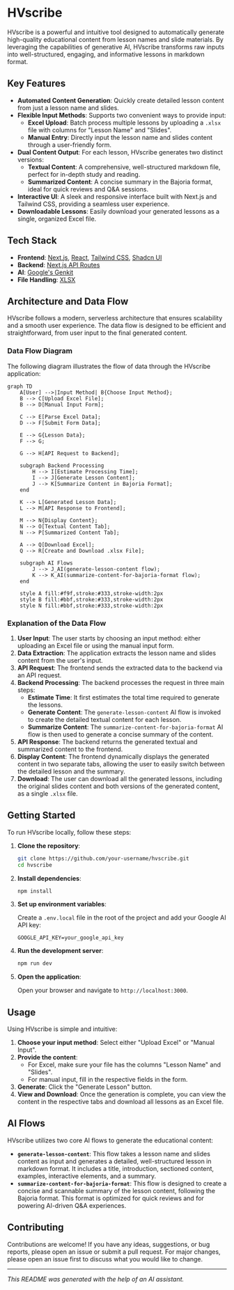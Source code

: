 # HVscribe

HVscribe is a powerful and intuitive tool designed to automatically generate high-quality educational content from lesson names and slide materials. By leveraging the capabilities of generative AI, HVscribe transforms raw inputs into well-structured, engaging, and informative lessons in markdown format.

## Key Features

- **Automated Content Generation**: Quickly create detailed lesson content from just a lesson name and slides.
- **Flexible Input Methods**: Supports two convenient ways to provide input:
  - **Excel Upload**: Batch process multiple lessons by uploading a `.xlsx` file with columns for "Lesson Name" and "Slides".
  - **Manual Entry**: Directly input the lesson name and slides content through a user-friendly form.
- **Dual Content Output**: For each lesson, HVscribe generates two distinct versions:
  - **Textual Content**: A comprehensive, well-structured markdown file, perfect for in-depth study and reading.
  - **Summarized Content**: A concise summary in the Bajoria format, ideal for quick reviews and Q&A sessions.
- **Interactive UI**: A sleek and responsive interface built with Next.js and Tailwind CSS, providing a seamless user experience.
- **Downloadable Lessons**: Easily download your generated lessons as a single, organized Excel file.

## Tech Stack

- **Frontend**: [Next.js](https://nextjs.org/), [React](https://reactjs.org/), [Tailwind CSS](https://tailwindcss.com/), [Shadcn UI](https://ui.shadcn.com/)
- **Backend**: [Next.js API Routes](https://nextjs.org/docs/api-routes/introduction)
- **AI**: [Google's Genkit](https://firebase.google.com/docs/genkit)
- **File Handling**: [XLSX](https://github.com/SheetJS/sheetjs)

## Architecture and Data Flow

HVscribe follows a modern, serverless architecture that ensures scalability and a smooth user experience. The data flow is designed to be efficient and straightforward, from user input to the final generated content.

### Data Flow Diagram

The following diagram illustrates the flow of data through the HVscribe application:

```mermaid
graph TD
    A[User] -->|Input Method| B{Choose Input Method};
    B --> C[Upload Excel File];
    B --> D[Manual Input Form];

    C --> E[Parse Excel Data];
    D --> F[Submit Form Data];

    E --> G{Lesson Data};
    F --> G;

    G --> H[API Request to Backend];

    subgraph Backend Processing
        H --> I[Estimate Processing Time];
        I --> J[Generate Lesson Content];
        J --> K[Summarize Content in Bajoria Format];
    end

    K --> L[Generated Lesson Data];
    L --> M[API Response to Frontend];

    M --> N{Display Content};
    N --> O[Textual Content Tab];
    N --> P[Summarized Content Tab];

    A --> Q[Download Excel];
    Q --> R[Create and Download .xlsx File];

    subgraph AI Flows
        J --> J_AI(generate-lesson-content flow);
        K --> K_AI(summarize-content-for-bajoria-format flow);
    end

    style A fill:#f9f,stroke:#333,stroke-width:2px
    style B fill:#bbf,stroke:#333,stroke-width:2px
    style N fill:#bbf,stroke:#333,stroke-width:2px
```

### Explanation of the Data Flow

1.  **User Input**: The user starts by choosing an input method: either uploading an Excel file or using the manual input form.
2.  **Data Extraction**: The application extracts the lesson name and slides content from the user's input.
3.  **API Request**: The frontend sends the extracted data to the backend via an API request.
4.  **Backend Processing**: The backend processes the request in three main steps:
    - **Estimate Time**: It first estimates the total time required to generate the lessons.
    - **Generate Content**: The `generate-lesson-content` AI flow is invoked to create the detailed textual content for each lesson.
    - **Summarize Content**: The `summarize-content-for-bajoria-format` AI flow is then used to generate a concise summary of the content.
5.  **API Response**: The backend returns the generated textual and summarized content to the frontend.
6.  **Display Content**: The frontend dynamically displays the generated content in two separate tabs, allowing the user to easily switch between the detailed lesson and the summary.
7.  **Download**: The user can download all the generated lessons, including the original slides content and both versions of the generated content, as a single `.xlsx` file.

## Getting Started

To run HVscribe locally, follow these steps:

1.  **Clone the repository**:

    ```bash
    git clone https://github.com/your-username/hvscribe.git
    cd hvscribe
    ```

2.  **Install dependencies**:

    ```bash
    npm install
    ```

3.  **Set up environment variables**:

    Create a `.env.local` file in the root of the project and add your Google AI API key:

    ```
    GOOGLE_API_KEY=your_google_api_key
    ```

4.  **Run the development server**:

    ```bash
    npm run dev
    ```

5.  **Open the application**:

    Open your browser and navigate to `http://localhost:3000`.

## Usage

Using HVscribe is simple and intuitive:

1.  **Choose your input method**: Select either "Upload Excel" or "Manual Input".
2.  **Provide the content**:
    - For Excel, make sure your file has the columns "Lesson Name" and "Slides".
    - For manual input, fill in the respective fields in the form.
3.  **Generate**: Click the "Generate Lesson" button.
4.  **View and Download**: Once the generation is complete, you can view the content in the respective tabs and download all lessons as an Excel file.

## AI Flows

HVscribe utilizes two core AI flows to generate the educational content:

- **`generate-lesson-content`**: This flow takes a lesson name and slides content as input and generates a detailed, well-structured lesson in markdown format. It includes a title, introduction, sectioned content, examples, interactive elements, and a summary.
- **`summarize-content-for-bajoria-format`**: This flow is designed to create a concise and scannable summary of the lesson content, following the Bajoria format. This format is optimized for quick reviews and for powering AI-driven Q&A experiences.

## Contributing

Contributions are welcome! If you have any ideas, suggestions, or bug reports, please open an issue or submit a pull request. For major changes, please open an issue first to discuss what you would like to change.

---

*This README was generated with the help of an AI assistant.*
